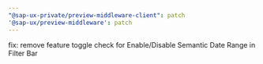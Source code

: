 ```yaml
---
"@sap-ux-private/preview-middleware-client": patch
'@sap-ux/preview-middleware': patch
---
```


fix: remove feature toggle check for Enable/Disable Semantic Date Range in Filter Bar
